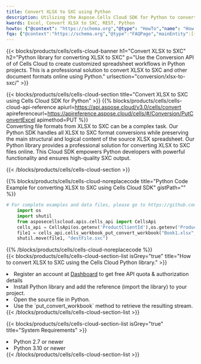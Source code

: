```yaml
---
title: Convert XLSX to SXC using Python 
description: Utilizing the Aspose.Cells Cloud SDK for Python to convert a XLSX format file to a SXC format file. 
kwords: Excel, Convert XLSX to SXC, REST, Python
howto: {"@context": "https://schema.org","@type": "HowTo","name": "How to convert XLSX to SXC using the Cells Cloud Python library.","description": "How to convert XLSX to SXC using the Cells Cloud Python library.","image": {"@type": "ImageObject"},"url": "/python/conversion/xlsx-to-sxc/","step": [{ "@type": "HowToStep","name": "How to convert XLSX to SXC using the Cells Cloud Python library. step 1", "image": {"@type": "ImageObject",},"url": "/python/conversion/xlsx-to-sxc/","text": "Register an account at <a href='https://dashboard.aspose.cloud/'>Dashboard</a> to get free API quota & authorization details",},{ "@type": "HowToStep","name": "How to convert XLSX to SXC using the Cells Cloud Python library. step 1", "image": {"@type": "ImageObject",},"url": "/python/conversion/xlsx-to-sxc/","text": "Install Python library and add the reference (import the library) to your project.",},{ "@type": "HowToStep","name": "How to convert XLSX to SXC using the Cells Cloud Python library. step 1", "image": {"@type": "ImageObject",},"url": "/python/conversion/xlsx-to-sxc/","text": "Open the source file in Python.",},{ "@type": "HowToStep","name": "How to convert XLSX to SXC using the Cells Cloud Python library. step 1", "image": {"@type": "ImageObject",},"url": "/python/conversion/xlsx-to-sxc/","text": "Use the `put_convert_workbook` method to retrieve the resulting stream.",}, ],"supply": {"@type": "HowToSupply","name": "document"},"tool": [{"@type": "HowToTool","name": "PyCharm, Visual Studio Code, Sublime, Eclipse"},{"@type": "HowToTool","name": "Aspose Cells"}],"totalTime": "PT6M"}
fqa: {"@context":"https://schema.org","@type":"FAQPage","mainEntity":[{"@type":"Question","name":"Why convert file formats in C# using REST API?","acceptedAnswer":{"@type":"Answer","text":"Documents are encoded in many ways, and some files may be incompatible with the software you use. To open and read such files, just convert them to appropriate file formats.<br/><ol><li>Install .NET SDK and add the reference (import the library) to your project.</li><li>Open the source file in C# using REST API.</li><li>Call the PutConvertWorkbookRequest() method, passing an output filename with required extension.</li><li>Get the result of conversion as a separate file.</li></ol>"}},{"@type":"Question","name":"What file formats can I convert with your C# library?","acceptedAnswer":{"@type":"Answer","text":"We support a variety of file formats for conversion using .NET library, including XLSX, Excel, xls , PDF, CSV, HTML, Markdown, XML, PNG, JPG, TIFF, Json, TXT and many more."}},{"@type":"Question","name":"What is the maximum allowed file size for conversion using this .NET library?","acceptedAnswer":{"@type":"Answer","text":"There are no file size limits for format conversions using .NET library."}}]}
---
```



{{< blocks/products/cells/cells-cloud-banner h1="Convert XLSX to SXC" h2="Python library for converting XLSX to SXC" p="Use the Conversion API of of Cells Cloud to create customized spreadsheet workflows in Python projects. This is a professional solution to convert XLSX to SXC and other document formats online using Python." urlsection="conversion/xlsx-to-sxc/" >}}

{{< blocks/products/cells/cells-cloud-section  title="Convert XLSX to SXC using Cells Cloud SDK for Python" >}}
{{% blocks/products/cells/cells-cloud-api-reference  apiurl=https://api.aspose.cloud/v3.0/cells/convert  apireferenceurl=https://apireference.aspose.cloud/cells/#/Conversion/PutConvertExcel  apimethod=PUT %}}
<br/>
Converting file formats from XLSX to SXC can be a complex task. Our Python SDK handles all XLSX to SXC format conversions while preserving the main structural and logical content of the source XLSX spreadsheet. Our Python library provides a professional solution for converting XLSX to SXC files online. This Cloud SDK empowers Python developers with powerful functionality and ensures high-quality SXC output.

{{< /blocks/products/cells/cells-cloud-section >}}

{{% blocks/products/cells/cells-cloud-noreplacecode title="Python Code Example for converting XLSX to SXC using Cells Cloud SDK" gistPath="" %}}
 
```python
# For complete examples and data files, please go to https://github.com/aspose-cells-cloud/aspose-cells-cloud-python/
    import os
    import shutil
    from asposecellscloud.apis.cells_api import CellsApi
    cells_api = CellsApi(os.getenv('ProductClientId'),os.getenv('ProductClientSecret'))
    file1 = cells_api.cells_workbook_put_convert_workbook("Book1.xlsx",format="sxc")
    shutil.move(file1, "destFile.sxc")     
```
 
{{% /blocks/products/cells/cells-cloud-noreplacecode  %}}
<br/>
{{< blocks/products/cells/cells-cloud-section-list isGrey="true"  title="How to convert XLSX to SXC using the Cells Cloud Python library." >}}
<li>Register an account at <a href="https://dashboard.aspose.cloud/">Dashboard</a> to get free API quota & authorization details</li>
<li>Install Python library and add the reference (import the library) to your project.</li>
<li>Open the source file in Python.</li>
<li>Use the `put_convert_workbook` method to retrieve the resulting stream.</li>
{{< /blocks/products/cells/cells-cloud-section-list >}}

{{< blocks/products/cells/cells-cloud-section-list isGrey="true"  title="System Requirements" >}}
<li>Python 2.7 or newer</li>
<li>Python 3.10 or newer</li>
{{< /blocks/products/cells/cells-cloud-section-list >}}
